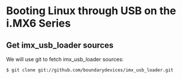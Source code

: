 Booting Linux through USB on the i.MX6 Series   
====
  
  
Get imx_usb_loader sources
----
We will use git to fetch imx_usb_loader sources:
```
$ git clone git://github.com/boundarydevices/imx_usb_loader.git
```
